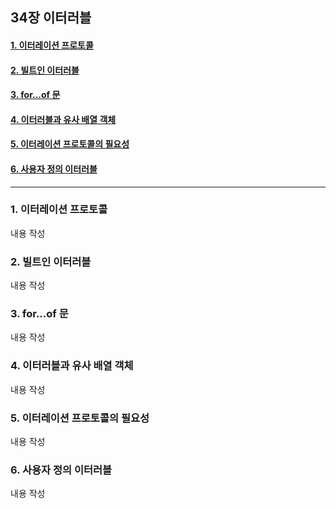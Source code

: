 ## 34장 이터러블

#### [1. 이터레이션 프로토콜](#1.-이터레이션-프로토콜)
#### [2. 빌트인 이터러블](#2.-빌트인-이터러블)
#### [3. for...of 문](#3.-for...of-문)
#### [4. 이터러블과 유사 배열 객체](#4.-이터러블과-유사-배열-객체)
#### [5. 이터레이션 프로토콜의 필요성](#5.-이터레이션-프로토콜의-필요성)
#### [6. 사용자 정의 이터러블](#6.-사용자-정의-이터러블)

***

### 1. 이터레이션 프로토콜

내용 작성

### 2. 빌트인 이터러블

내용 작성

### 3. for...of 문

내용 작성

### 4. 이터러블과 유사 배열 객체

내용 작성

### 5. 이터레이션 프로토콜의 필요성

내용 작성

### 6. 사용자 정의 이터러블

내용 작성

